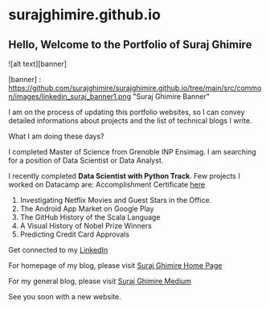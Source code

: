 # surajghimire.github.io

## Hello, Welcome to the Portfolio of Suraj Ghimire
![alt text][banner]

[banner] : https://github.com/surajghimire/surajghimire.github.io/tree/main/src/common/images/linkedin_suraj_banner1.png "Suraj Ghimire Banner"

I am on the process of updating this portfolio websites, so I can convey detailed informations about projects and the list of technical blogs I write.

What I am doing these days?

I completed Master of Science from Grenoble INP Ensimag. 
I am searching for a position of Data Scientist or Data Analyst.

I recently completed **Data Scientist with Python Track**. 
Few projects I worked on Datacamp are:
Accomplishment Certificate [here](https://www.datacamp.com/statement-of-accomplishment/track/043fd182cbc7a907f926a2e4838ced45b972a62a)
1. Investigating Netflix Movies and Guest Stars in the Office.
2. The Android App Market on Google Play
3. The GitHub History of the Scala Language
4. A Visual History of Nobel Prize Winners
5. Predicting Credit Card Approvals

Get connected to my [LinkedIn](https://www.linkedin.com/in/surajghimire03/)

For homepage of my blog, please visit  [Suraj Ghimire Home Page](https://surajghimire.com)

For my general blog, please visit [Suraj Ghimire Medium](https://medium.com/@thesurajblog)

See you soon with a new website.

